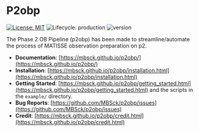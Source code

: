 # P2obp
<!-- Project Shields -->
[![License: MIT](https://img.shields.io/badge/license-MIT-green.svg)](https://opensource.org/licenses/MIT)
![Lifecycle: production](https://img.shields.io/badge/lifecycle-production-orange.svg)
![version](https://img.shields.io/badge/version-1.4.5-blue)

The Phase 2 OB Pipeline (p2obp) has been made to streamline/automate
the process of MATISSE observation preparation on p2.

* **Documentation**: [https://mbsck.github.io/p2obp/](https://mbsck.github.io/p2obp/)
* **Installation**: [https://mbsck.github.io/p2obp/installation.html](https://mbsck.github.io/p2obp/installation.html)
* **Getting Started**: [https://mbsck.github.io/p2obp/getting_started.html](https://mbsck.github.io/p2obp/getting_started.html) and the scripts in the `example/` directory.
* **Bug Reports**: [https://github.com/MBSck/p2obp/issues](https://github.com/MBSck/p2obp/issues)
* **Credit**: [https://mbsck.github.io/p2obp/credit.html](https://mbsck.github.io/p2obp/credit.html)
